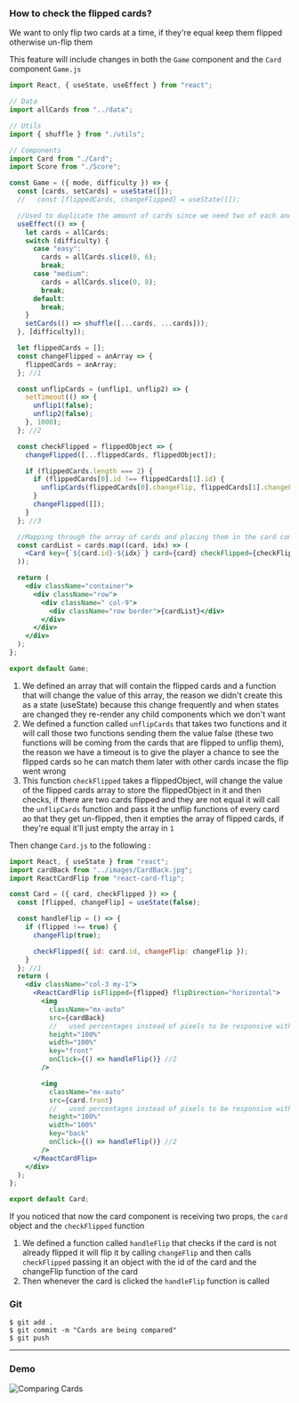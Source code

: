 ### How to check the flipped cards?

We want to only flip two cards at a time, if they're equal keep them flipped otherwise un-flip them

This feature will include changes in both the `Game` component and the `Card` component
`Game.js`

```jsx
import React, { useState, useEffect } from "react";

// Data
import allCards from "../data";

// Utils
import { shuffle } from "./utils";

// Components
import Card from "./Card";
import Score from "./Score";

const Game = ({ mode, difficulty }) => {
  const [cards, setCards] = useState([]);
  //   const [flippedCards, changeFlipped] = useState([]);

  //Used to duplicate the amount of cards since we need two of each and shuffle them using the function defined at the top
  useEffect(() => {
    let cards = allCards;
    switch (difficulty) {
      case "easy":
        cards = allCards.slice(0, 6);
        break;
      case "medium":
        cards = allCards.slice(0, 8);
        break;
      default:
        break;
    }
    setCards(() => shuffle([...cards, ...cards]));
  }, [difficulty]);

  let flippedCards = [];
  const changeFlipped = anArray => {
    flippedCards = anArray;
  }; //1

  const unflipCards = (unflip1, unflip2) => {
    setTimeout(() => {
      unflip1(false);
      unflip2(false);
    }, 1000);
  }; //2

  const checkFlipped = flippedObject => {
    changeFlipped([...flippedCards, flippedObject]);

    if (flippedCards.length === 2) {
      if (flippedCards[0].id !== flippedCards[1].id) {
        unflipCards(flippedCards[0].changeFlip, flippedCards[1].changeFlip);
      }
      changeFlipped([]);
    }
  }; //3

  //Mapping through the array of cards and placing them in the card component
  const cardList = cards.map((card, idx) => (
    <Card key={`${card.id}-${idx}`} card={card} checkFlipped={checkFlipped} /> //4
  ));

  return (
    <div className="container">
      <div className="row">
        <div className=" col-9">
          <div className="row border">{cardList}</div>
        </div>
      </div>
    </div>
  );
};

export default Game;
```

1. We defined an array that will contain the flipped cards and a function that will change the value of this array, the reason we didn't create this as a state (useState) because this change frequently and when states are changed they re-render any child components which we don't want
2. We defined a function called `unflipCards` that takes two functions and it will call those two functions sending them the value false (these two functions will be coming from the cards that are flipped to unflip them), the reason we have a timeout is to give the player a chance to see the flipped cards so he can match them later with other cards incase the flip went wrong
3. This function `checkFlipped` takes a flippedObject, will change the value of the flipped cards array to store the flippedObject in it and then checks, if there are two cards flipped and they are not equal it will call the `unflipCards` function and pass it the unflip functions of every card ao that they get un-flipped, then it empties the array of flipped cards, if they're equal it'll just empty the array in `1`

Then change `Card.js` to the following :

```jsx
import React, { useState } from "react";
import cardBack from "../images/CardBack.jpg";
import ReactCardFlip from "react-card-flip";

const Card = ({ card, checkFlipped }) => {
  const [flipped, changeFlip] = useState(false);

  const handleFlip = () => {
    if (flipped !== true) {
      changeFlip(true);

      checkFlipped({ id: card.id, changeFlip: changeFlip });
    }
  }; //1
  return (
    <div className="col-3 my-1">
      <ReactCardFlip isFlipped={flipped} flipDirection="horizontal">
        <img
          className="mx-auto"
          src={cardBack}
          //   used percentages instead of pixels to be responsive with the screen size
          height="100%"
          width="100%"
          key="front"
          onClick={() => handleFlip()} //2
        />

        <img
          className="mx-auto"
          src={card.front}
          //   used percentages instead of pixels to be responsive with the screen size
          height="100%"
          width="100%"
          key="back"
          onClick={() => handleFlip()} //2
        />
      </ReactCardFlip>
    </div>
  );
};

export default Card;
```

If you noticed that now the card component is receiving two props, the `card` object and the `checkFlipped` function

1. We defined a function called `handleFlip` that checks if the card is not already flipped it will flip it by calling `changeFlip` and then calls `checkFlipped` passing it an object with the id of the card and the changeFlip function of the card
2. Then whenever the card is clicked the `handleFlip` function is called

### Git

```shell
$ git add .
$ git commit -m "Cards are being compared"
$ git push
```
---
### Demo
![Comparing Cards](https://imgur.com/moP0zhX.png)
